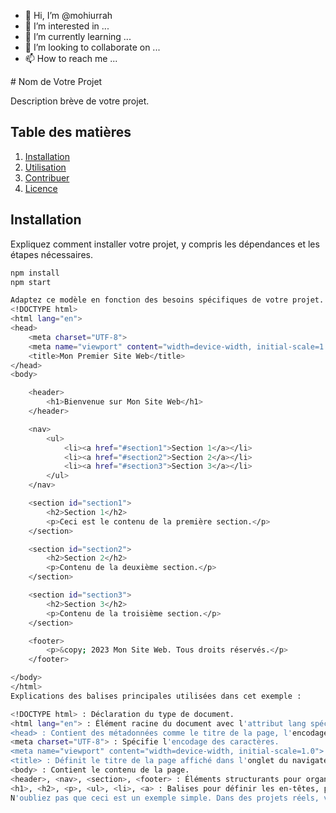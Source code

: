 - 👋 Hi, I’m @mohiurrah
- 👀 I’m interested in ...
- 🌱 I’m currently learning ...
- 💞️ I’m looking to collaborate on ...
- 📫 How to reach me ...

<!---
mohiurrah/mohiurrah is a ✨ special ✨ repository because its `README.md` (this file) appears on your GitHub profile.
You can click the Preview link to take a look at your changes.
---># Nom de Votre Projet

Description brève de votre projet.

## Table des matières

1. [Installation](#installation)
2. [Utilisation](#utilisation)
3. [Contribuer](#contribuer)
4. [Licence](#licence)

## Installation

Expliquez comment installer votre projet, y compris les dépendances et les étapes nécessaires.

```bash
npm install
npm start

Adaptez ce modèle en fonction des besoins spécifiques de votre projet. Assurez-vous d'inclure des informations importantes telles que la manière d'installer et d'utiliser votre projet, les contributions attendues, et la licence qui régit l'utilisation de votre code.
<!DOCTYPE html>
<html lang="en">
<head>
    <meta charset="UTF-8">
    <meta name="viewport" content="width=device-width, initial-scale=1.0">
    <title>Mon Premier Site Web</title>
</head>
<body>

    <header>
        <h1>Bienvenue sur Mon Site Web</h1>
    </header>

    <nav>
        <ul>
            <li><a href="#section1">Section 1</a></li>
            <li><a href="#section2">Section 2</a></li>
            <li><a href="#section3">Section 3</a></li>
        </ul>
    </nav>

    <section id="section1">
        <h2>Section 1</h2>
        <p>Ceci est le contenu de la première section.</p>
    </section>

    <section id="section2">
        <h2>Section 2</h2>
        <p>Contenu de la deuxième section.</p>
    </section>

    <section id="section3">
        <h2>Section 3</h2>
        <p>Contenu de la troisième section.</p>
    </section>

    <footer>
        <p>&copy; 2023 Mon Site Web. Tous droits réservés.</p>
    </footer>

</body>
</html>
Explications des balises principales utilisées dans cet exemple :

<!DOCTYPE html> : Déclaration du type de document.
<html lang="en"> : Élément racine du document avec l'attribut lang spécifiant la langue.
<head> : Contient des métadonnées comme le titre de la page, l'encodage, etc.
<meta charset="UTF-8"> : Spécifie l'encodage des caractères.
<meta name="viewport" content="width=device-width, initial-scale=1.0"> : Configure la vue sur les appareils mobiles.
<title> : Définit le titre de la page affiché dans l'onglet du navigateur.
<body> : Contient le contenu de la page.
<header>, <nav>, <section>, <footer> : Éléments structurants pour organiser le contenu.
<h1>, <h2>, <p>, <ul>, <li>, <a> : Balises pour définir les en-têtes, paragraphes, listes, etc.
N'oubliez pas que ceci est un exemple simple. Dans des projets réels, vous pouvez ajouter des balises et des attributs supplémentaires en fonction des besoins spécifiques de votre site web.
 

